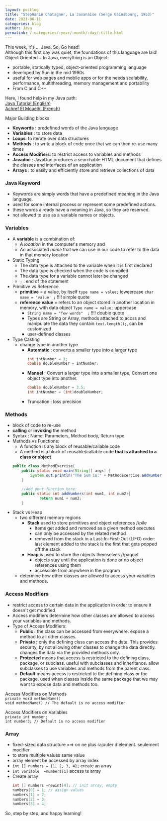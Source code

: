 ```yaml
---
layout: postlog
title: "Stephanie Chatagner, La Javanaise (Serge Gainsbourg, 1963)"
date: 2021-06-11
categories: blog
author: Java
permalink: /:categories/:year/:month/:day/:title.html
---
```


This week, it's ... Java. So, Go head!   
Although this first day was quiet, the foundations of this language are laid! 
Object Oriented − In Java, everything is an Object:  
- portable, statically typed, object-oriented programming language
- developed by Sun in the mid 1990s
- useful for  web pages and mobile apps or  for the needs scalability, performance, multithreading, memory management and portability
- From C and C++

Here, I found help in my Java path:  
[Java Tutorial (English)](https://www.tutorialspoint.com/java/index.htm)   
[Achref El Mouelhi (French)](http://www.lsis.org/elmouelhia/teaching.html)

Major Building blocks
- **Keywords** : predefined words of the Java language
- **Variables** : to store data
- **Loops**: to iterate over data structures
- **Methods** : to write a block of code once that we can then re-use many times
- **Access Modifiers**: to restrict access to variables and methods
- **Javadoc** : JavaDoc produces a searchable HTML document that defines the classes and interfaces of an application
- **Arrays** : to easily and efficiently store and retrieve collections of data

### Java Keyword

- Keywords are simply words that have a predefined meaning in the Java language.
- used for some internal process or represent some predefined actions.
- these words already have a meaning in Java, so they are reserved.
- not allowed to use as a variable names or objects.

### Variables

- A **variable** is a combination of:
    - A *location* in the computer's memory and
    - An associated *name* that we can use in our code to refer to the data in that memory location
- Static Typing
    - The data type is attached to the variable when it is first declared
    - The data type is checked when the code is compiled
    - The data type for a variable cannot later be changed
    - `;` : end of the statement
- Primitive vs Reference
    - **primitive** = a value, by itself   `type name = value;` loweercase
        `char name = 'value' ;` !!!! simple quote
    - **reference value** = refers to an object stored  in another location  in memory, with data object  `Type name = value;` uppercase
        - `String name = "few words"  ;` !!!! double quote
        - Types are String or Array, methods attached to accss and manipulate the data they contain `text.length();`, can be customized
        - user-defined classes
- Type Casting
    - change type in another type
        - **Automatic** : converts a smaller type into a larger type
            ```java
            int intNumber = 3;
            double doubleNumber = intNumber;
            ```
        - **Manuel** : Convert a larger type into a smaller type, Convert one object type into another.
            ```java
            double doubleNumber = 3.5;
            int intNumber = (int)doubleNumber;
            ```
        - Truncation : loss precision

### Methods
- block of code to re-use
- **calling** or **invoking** the method
- Syntax : Name, Parameters, Method body, Return type
- Methods vs Functions:
    - A function is any block of reusable/callable code
    - A method is a block of reusable/callable code **that is attached to a class or object**
	```java
	public class MethodExercise{
		public static void main(String[] args) {
		    System.out.println("The Sum is:" + MethodExercise.addNumbers(7,7));
		}

		//Add your function here:
		public static int addNumbers(int num1, int num2){
				return num1 + num2;
		}
	```
- Stack vs Heap
    - two different memory regions
        - **Stack** used to store primitives and object references   //pile
            - Items  get added and removed as a given method executes
            - can only be accessed by the related method
            - removed from the stack in a Last-In-First-Out (LIFO) order:  last element added to the stack is the first that gets popped off the stack
        - **Heap** is used to store the objects themselves             //paquet
            - objects stay until the application is done or no object references using them
            - accessible from anywhere in the program
    - determine how other classes are allowed to access your variables and methods.

### Access Modifiers

- restrict access to certain data in the application in order to ensure it doesn't get modified
- Access modifiers determine how other classes are allowed to access your variables and methods.
- Type of Access Modifiers:
    - **Public :** the class can be accessed from everywhere.  expose a method to all other classes.
    - **Private :** only the defining class can access the data. This provides security, by not allowing other classes to change the data directly. changes the data via the provided methods only.
    - **Protected** means that access is restricted to the defining class, package, or subclass. useful with subclasses and inheritance. allow subclasses to use variables and methods from the parent class.
    - **Default** means access is restricted to the defining class or the package. used when classes inside the same package that we may want to expose data and methods too.

Access Modifiers on Methods  
	`private void methodName()`   
	`void methodName() // The default is no access modifier`

Access Modifiers on Variables  
	`private int number;`  
	`int number3; // Default is no access modifier`

### Array
- fixed-sized data structure =⇒ on ne plus rajouter d'element. seulement modifier
- to store multiple values same value
- array element be accessed by array index
- `int [] numbers = {1, 2, 3, 4};` create an array
- `int variable  =numbers[1]` access te array
- Create  array
	```java
	int [] numbers =newint[4]; // init array, empty
	numbers[0] = 1; // assign values
	numbers[1] = 2;
	numbers[2] = 3;
	numbers[3] = 4;
	```
So, step by step, and happy learning!

